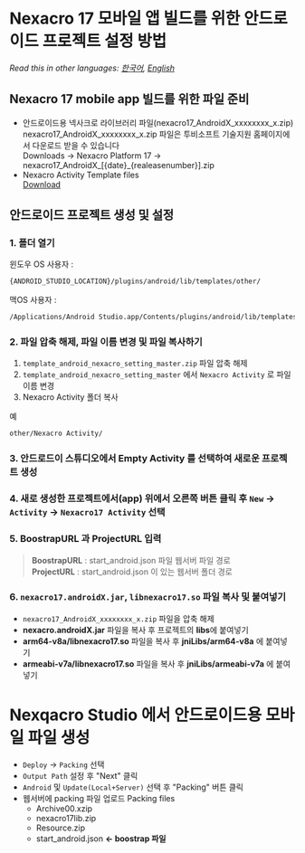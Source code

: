 # Nexacro 17 모바일 앱 빌드를 위한 안드로이드 프로젝트 설정 방법
*Read this in other languages:  [한국어](README.md), [English](README.en.md)*
## Nexacro 17 mobile app 빌드를 위한 파일 준비
- 안드로이드용 넥사크로  라이브러리 파일(nexacro17_AndroidX_xxxxxxxx_x.zip)  
 nexacro17_AndroidX_xxxxxxxx_x.zip 파일은 투비소프트 기술지원 홈페이지에서 다운로드 받을 수 있습니다  
 Downloads &rarr; Nexacro Platform 17 &rarr; nexacro17_AndroidX_[{date}_{realeasenumber}].zip  
- Nexacro Activity Template files  
[Download](https://github.com/tobehyo/template_android_nexacro_setting/archive/master.zip)
 
## 안드로이드 프로젝트 생성 및 설정 
### 1. 폴더 열기
윈도우 OS 사용자 : 
```bash
{ANDROID_STUDIO_LOCATION}/plugins/android/lib/templates/other/
```
맥OS 사용자 : 
```bash
/Applications/Android Studio.app/Contents/plugins/android/lib/templates/other/
```
### 2. 파일 압축 해제, 파일 이름 변경 및 파일 복사하기
1. `template_android_nexacro_setting_master.zip` 파일 압축 해제
2. `template_android_nexacro_setting_master` 에서 `Nexacro Activity` 로 파일 이름 변경
3. Nexacro Activity 폴더 복사

예
```bash
other/Nexacro Activity/
```
### 3. 안드로드이 스튜디오에서 Empty Activity 를 선택하여 새로운 프로젝트 생성
### 4. 새로 생성한 프로젝트에서(app) 위에서 오른쪽 버튼 클릭 후 `New` &rarr; `Activity` &rarr; `Nexacro17 Activity` 선택
### 5. BoostrapURL 과 ProjectURL 입력
> **BoostrapURL** : start_android.json 파일 웹서버 파일 경로  
> **ProjectURL** : start_android.json 이 있는 웹서버 폴더 경로

### 6. `nexacro17.androidX.jar`, `libnexacro17.so` 파일 복사 및 붙여넣기
- `nexacro17_AndroidX_xxxxxxxx_x.zip` 파일을 압축 해제
- **nexacro.androidX.jar** 파일을 복사 후 프로젝트의 **libs**에 붙여넣기
- **arm64-v8a/libnexacro17.so** 파일을 복사 후 **jniLibs/arm64-v8a** 에 붙여넣기
- **armeabi-v7a/libnexacro17.so** 파일을 복사 후 **jniLibs/armeabi-v7a** 에 붙여넣기

# Nexqacro Studio 에서 안드로이드용 모바일 파일 생성
- `Deploy` &rarr; `Packing` 선택
- `Output Path` 설정 후 "Next" 클릭
- `Android` 및 `Update(Local+Server)` 선택 후 "Packing" 버튼 클릭
- 웹서버에 packing 파일 업로드
    Packing files
    - Archive00.xzip 
    - nexacro17lib.zip 
    - Resource.zip 
    - start_android.json **&larr; boostrap 파일**  
